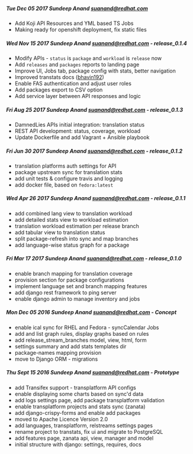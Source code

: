 ##### Tue Dec 05 2017 Sundeep Anand <suanand@redhat.com> 
* Add Koji API Resources and YML based TS Jobs
* Making ready for openshift deployment, fix static files

##### Wed Nov 15 2017 Sundeep Anand <suanand@redhat.com> - release_0.1.4
* Modify APIs - `status` is `package` and `workload` is `release` now
* Add `releases` and `packages` reports to landing page
* Improve UI, Jobs tab, package config with stats, better navigation
* Improved transtats docs ([bhavin192](https://github.com/bhavin192))
* Enable FAS authentication and adjust user roles
* Add packages export to CSV option
* Add service layer between API responses and logic

##### Fri Aug 25 2017 Sundeep Anand <suanand@redhat.com> - release_0.1.3
* DamnedLies APIs initial integration: translation status
* REST API development: status, coverage, workload
* Update Dockerfile and add Vagrant + Ansible playbook

##### Fri Jun 30 2017 Sundeep Anand <suanand@redhat.com> - release_0.1.2
* translation platforms auth settings for API
* package upstream sync for translation stats
* add unit tests & configure travis and logging
* add docker file, based on `fedora:latest`

##### Wed Apr 26 2017 Sundeep Anand <suanand@redhat.com> - release_0.1.1
* add combined lang view to translation workload
* add detailed stats view to workload estimation
* translation workload estimation per release branch
* add tabular view to translation status
* split package-refresh into sync and map branches
* add language-wise status graph for a package

##### Fri Mar 17 2017 Sundeep Anand <suanand@redhat.com> - release_0.1.0
* enable branch mapping for translation coverage
* provision section for package configurations
* implement language set and branch mapping features
* add django rest framework to ping server
* enable django admin to manage inventory and jobs

##### Mon Dec 05 2016 Sundeep Anand <suanand@redhat.com> - Concept
* enable ical sync for RHEL and Fedora - syncCalendar Jobs
* add and list graph rules, display graphs based on rules
* add release_stream_branches model, view, html, form
* settings summary and add stats templates dir
* package-names mapping provision
* move to Django ORM - migrations

##### Thu Sept 15 2016 Sundeep Anand <suanand@redhat.com> - Prototype
* add Transifex support - transplatform API configs
* enable displaying some charts based on sync'd data
* add logs settings page, add package transplatform validation
* enable transplatform projects and stats sync (zanata)
* add django-crispy-forms and enable add packages
* moved to Apache Licence Version 2.0
* add languages, transplatform, relstreams settings pages
* rename project to transtats, fix ui and migrate to PostgreSQL
* add features page, zanata api, view, manager and model
* initial structure with django: settings, requires, docs
